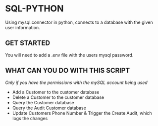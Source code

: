 # SQL-PYTHON
Using mysql.connector in python, connects to a database with the given user information.

## GET STARTED
You will need to add a .env file with the users mysql password.

## WHAT CAN YOU DO WITH THIS SCRIPT
*Only if you have the permissions with the mySQL account being used*
- Add a Customer to the customer database
- Delete a Customer to the customer database
- Query the Customer database
- Query the Audit Customer database
- Update Customers Phone Number & Trigger the Create Audit, which logs the changes
